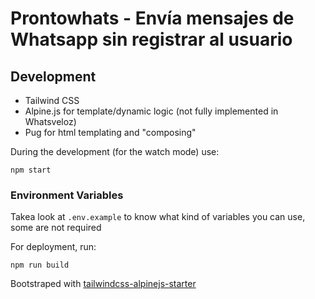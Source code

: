 # Prontowhats - Envía mensajes de Whatsapp sin registrar al usuario

## Development

- Tailwind CSS
- Alpine.js for template/dynamic logic (not fully implemented in Whatsveloz)
- Pug for html templating and "composing"

During the development (for the watch mode) use:

```shell
npm start
```

### Environment Variables

Takea look at `.env.example` to know what kind of variables you can use, some are not required

For deployment, run:

```shell
npm run build
```

Bootstraped with [tailwindcss-alpinejs-starter](https://github.com/wittyprogramming/tailwindcss-alpinejs-starter)
